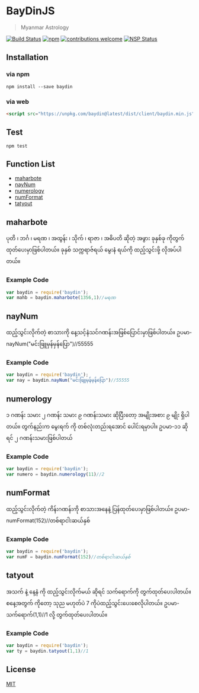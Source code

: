 # BayDinJS
> Myanmar Astrology

[![Build Status][travis]][travis-url]
[![npm][npm-download]][npm-dl-url]
[![contributions welcome][contri]][contri-url]
[![NSP Status][nsp]][nsp-url]

## Installation
### via npm
```shell
npm install --save baydin
```
### via web
```html
<script src="https://unpkg.com/baydin@latest/dist/client/baydin.min.js"></script>
```

## Test
```shell
npm test
```

## Function List
- [maharbote](#maharbote)
- [nayNum](#nayNum)
- [numerology](#numerology)
- [numFormat](#numFormat)
- [tatyout](#tatyout)

## maharbote
ပုတိ ၊ ဘင်္ဂ ၊ မရဏ ၊ အထွန်း ၊ သိုက် ၊ ရာဇာ ၊ အဓိပတိ ဆိုတဲ့ အဖွား ခုနှစ်ခု ကိုတွက်ထုတ်ပေးမှာဖြစ်ပါတယ်။ ခုနှစ် သက္ကရာဇ်ရယ် မွေးနံ ရယ်ကို ထည့်သွင်းဖို့ လိုအပ်ပါတယ်။

### Example Code
```javascript
var baydin = require('baydin');
var mahb = baydin.maharbote(1356,1)//မရဏ
```

## nayNum
ထည့်သွင်းလိုက်တဲ့ စာသားကို နေ့သင့်နံသင်ဂဏန်းအဖြစ်ပြောင်းမှာဖြစ်ပါတယ်။ ဥပမာ-nayNum("မင်းဖြူမှန်မှန်ပြော")//55555

### Example Code
```javascript
var baydin = require('baydin');
var nay = baydin.nayNum("မင်းဖြူမှန်မှန်ပြော")//55555
```

## numerology
၁ ဂဏန်း သမား ၂ ဂဏန်း သမား ၉ ဂဏန်းသမား ဆိုပြီးတော့ အမျိုးအစား ၉ မျိုး ရှိပါတယ်။ တွက်နည်းက မွေးရက် ကို တစ်လုံးတည်းရအောင် ပေါင်းရမှာပါ။ ဥပမာ-၁၁ ဆိုရင် ၂ ဂဏန်းသမားဖြစ်ပါတယ်

### Example Code
```javascript
var baydin = require('baydin');
var numero = baydin.numerology(11)//2
```

## numFormat
ထည့်သွင်းလိုက်တဲ့ ကိန်းဂဏန်းကို စာသားအနေနဲ့ ပြန်ထုတ်ပေးမှာဖြစ်ပါတယ်။ ဥပမာ-numFormat(152)//တစ်ရာငါးဆယ်နှစ်

### Example Code
```javascript
var baydin = require('baydin');
var numF = baydin.numFormat(152)//တစ်ရာငါးဆယ်နှစ်
```

## tatyout
အသက် နဲ့ နေ့နံ ကို ထည့်သွင်းလိုက်မယ် ဆိုရင် သက်ရောက်ကို တွက်ထုတ်ပေးပါတယ်။ စနေ့အတွက် ကိုတော့ သုည မဟုတ်ပဲ 7 ကိုပဲထည့်သွင်းပေးစေလိုပါတယ်။ ဥပမာ-သက်ရောက်(1,1)//1 လို့ တွက်ထုတ်ပေးပါတယ်။

### Example Code
```javascript
var baydin = require('baydin');
var ty = baydin.tatyout(1,1)//1
```

## License
[MIT](./LICENSE)

[contri]: https://img.shields.io/badge/contributions-welcome-brightgreen.svg?style=flat
[contri-url]: https://github.com/AungMyoKyaw/BayDin/issues
[nsp]: https://nodesecurity.io/orgs/aung-myo-kyaw/projects/83ceca4c-ac5b-4062-b388-324a0b75b135/badge
[nsp-url]: https://nodesecurity.io/orgs/aung-myo-kyaw/projects/83ceca4c-ac5b-4062-b388-324a0b75b135
[travis]: https://travis-ci.org/AungMyoKyaw/BayDin.svg?branch=master
[travis-url]: https://travis-ci.org/AungMyoKyaw/BayDin
[npm-download]: https://img.shields.io/npm/dt/baydin.svg
[npm-dl-url]: https://www.npmjs.com/package/baydin
